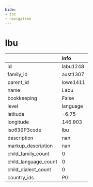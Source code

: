 ```yaml
---
hide:
- toc
- navigation
---
```

# lbu
|                      | info     |
|:---------------------|:---------|
| id                   | labu1248 |
| family_id            | aust1307 |
| parent_id            | lowe1411 |
| name                 | Labu     |
| bookkeeping          | False    |
| level                | language |
| latitude             | -6.75    |
| longitude            | 146.903  |
| iso639P3code         | lbu      |
| description          | nan      |
| markup_description   | nan      |
| child_family_count   | 0        |
| child_language_count | 0        |
| child_dialect_count  | 0        |
| country_ids          | PG       |